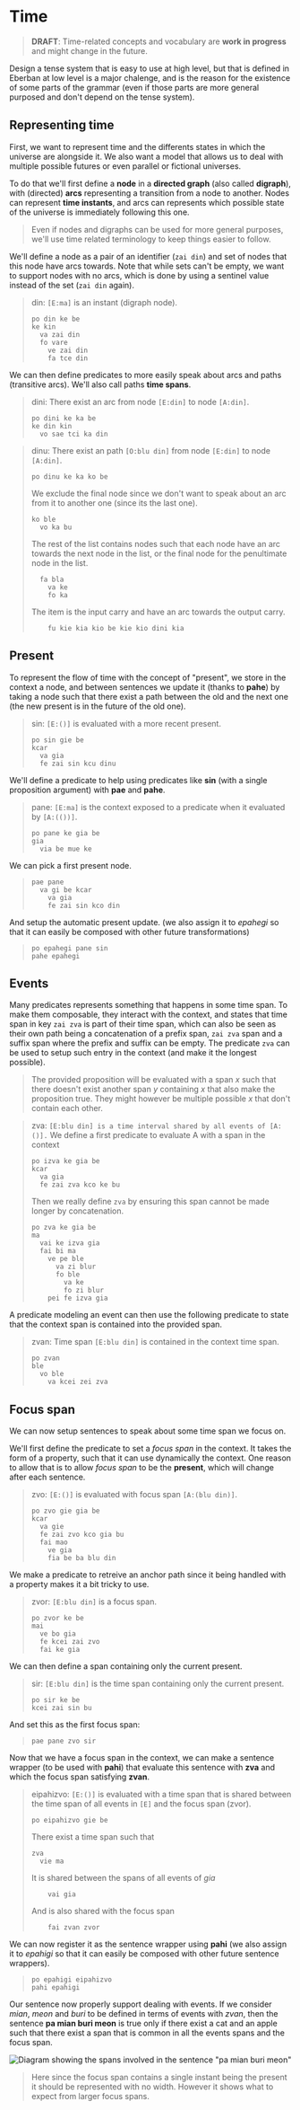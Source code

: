 # Time

> __DRAFT__: Time-related concepts and vocabulary are __work in progress__ and
> might change in the future.

Design a tense system that is easy to use at high level, but that is defined in
Eberban at low level is a major chalenge, and is the reason for the existence of
some parts of the grammar (even if those parts are more general purposed and
don't depend on the tense system).

## Representing time

First, we want to represent time and the differents states in which the universe
are alongside it. We also want a model that allows us to deal with multiple
possible futures or even parallel or fictional universes.

To do that we'll first define a __node__ in a __directed graph__ (also called
__digraph__), with (directed) __arcs__ representing a transition from a node to
another. Nodes can represent __time instants__, and arcs can represents which
possible state of the universe is immediately following this one. 

> Even if nodes and digraphs can be used for more general purposes, we'll use
> time related terminology to keep things easier to follow.

We'll define a node as a pair of an identifier (`zai din`) and set of nodes that
this node have arcs towards. Note that while sets can't be empty, we want to
support nodes with no arcs, which is done by using a sentinel value instead of
the set (`zai din` again). 

> din: `[E:ma]` is an instant (digraph node).
>
> ```
> po din ke be
> ke kin
>   va zai din
>   fo vare
>     ve zai din
>     fa tce din
> ```

We can then define predicates to more easily speak about arcs and paths
(transitive arcs). We'll also call paths __time spans__.

> dini: There exist an arc from node `[E:din]` to node `[A:din]`.
>
> ```
> po dini ke ka be
> ke din kin
>   vo sae tci ka din
> ```

> dinu: There exist an path `[O:blu din]` from node `[E:din]` to node `[A:din]`.
>
> ```
> po dinu ke ka ko be
> ```
> We exclude the final node since we don't want to speak about an arc from it to
> another one (since its the last one).
> ```
> ko ble
>   vo ka bu
> ```
> The rest of the list contains nodes such that each node have an arc towards
> the next node in the list, or the final node for the penultimate node in the
> list.
> ```
>   fa bla
>     va ke
>     fo ka
> ```
> The item is the input carry and have an arc towards the output carry.
> ```
>     fu kie kia kio be kie kio dini kia
> ```

## Present

To represent the flow of time with the concept of "present", we store in the
context a node, and between sentences we update it (thanks to __pahe__) by
taking a node such that there exist a path between the old and the next one (the
new present is in the future of the old one).

> sin: `[E:()]` is evaluated with a more recent present.
> ```
> po sin gie be
> kcar
>   va gia
>   fe zai sin kcu dinu
> ```

We'll define a predicate to help using predicates like __sin__ (with a single
proposition argument) with __pae__ and __pahe__.

> pane: `[E:ma]` is the context exposed to a predicate when it evaluated by
> `[A:(())]`.
> ```
> po pane ke gia be
> gia
>   via be mue ke
> ```

We can pick a first present node.

> ```
> pae pane
>   va gi be kcar
>     va gia
>     fe zai sin kco din
> ```

And setup the automatic present update. (we also assign it to _epahegi_ so that
it can easily be composed with other future transformations)

> ```
> po epahegi pane sin 
> pahe epahegi
> ```

## Events

Many predicates represents something that happens in some time span. To make
them composable, they interact with the context, and states that time span in
key `zai zva` is part of their time span, which can also be seen as their own
path being a concatenation of a prefix span, `zai zva` span and a suffix span
where the prefix and suffix can be empty. The predicate `zva` can be used to
setup such entry in the context (and make it the longest possible).

> The provided proposition will be evaluated with a span _x_ such that there
> doesn't exist another span _y_ containing _x_ that also make the proposition
> true. They might however be multiple possible _x_ that don't contain each
> other.

> zva: `[E:blu din] is a time interval shared by all events of [A:()].` We
> define a first predicate to evaluate A with a span in the context
> ```
> po izva ke gia be
> kcar
>   va gia
>   fe zai zva kco ke bu
> ```
> Then we really define `zva` by ensuring this span cannot be made longer by
> concatenation.
> ```
> po zva ke gia be
> ma
>   vai ke izva gia
>   fai bi ma
>     ve pe ble
>       va zi blur
>       fo ble
>         va ke
>         fo zi blur
>     pei fe izva gia
> ```

A predicate modeling an event can then use the following predicate to state that
the context span is contained into the provided span.

> zvan: Time span `[E:blu din]` is contained in the context time span.
> ```
> po zvan
> ble
>   vo ble
>     va kcei zei zva
> ```

## Focus span

We can now setup sentences to speak about some time span we focus on.

We'll first define the predicate to set a _focus span_ in the context. It takes
the form of a property, such that it can use dynamically the context. One reason
to allow that is to allow _focus span_ to be the __present__, which will change
after each sentence.

> zvo: `[E:()]` is evaluated with focus span `[A:(blu din)]`.
> ```
> po zvo gie gia be
> kcar
>   va gie
>   fe zai zvo kco gia bu
>   fai mao
>     ve gia
>     fia be ba blu din
> ```

We make a predicate to retreive an anchor path since it being handled with a
property makes it a bit tricky to use.

> zvor: `[E:blu din]` is a focus span.
> ```
> po zvor ke be
> mai
>   ve bo gia
>   fe kcei zai zvo
>   fai ke gia
> ```

We can then define a span containing only the current present.

> sir: `[E:blu din]` is the time span containing only the current present.
> ```
> po sir ke be
> kcei zai sin bu
> ```

And set this as the first focus span:

> ```
> pae pane zvo sir
> ```

Now that we have a focus span in the context, we can make a sentence wrapper (to
be used with __pahi__) that evaluate this sentence with __zva__ and which the
focus span satisfying __zvan__.

> eipahizvo: `[E:()]` is evaluated with a time span that is shared between the
> time span of all events in `[E]` and the focus span (zvor).
> ```
> po eipahizvo gie be
> ```
> There exist a time span such that
> ```
> zva
>   vie ma
> ```
> It is shared between the spans of all events of _gia_
> ```
>     vai gia
> ```
> And is also shared with the focus span
> ```
>     fai zvan zvor
> ```

We can now register it as the sentence wrapper using __pahi__ (we also assign it
to _epahigi_ so that it can easily be composed with other future sentence
wrappers).

> ```
> po epahigi eipahizvo
> pahi epahigi
> ```

Our sentence now properly support dealing with events. If we consider _mian_,
_meon_ and _buri_ to be defined in terms of events with _zvan_, then the
sentence __pa mian buri meon__ is true only if there exist a cat and an apple
such that there exist a span that is common in all the events spans and the
focus span.

![Diagram showing the spans involved in the sentence "pa mian buri
meon"](time/present.jpg)

> Here since the focus span contains a single instant being the present it
> should be represented with no width. However it shows what to expect from
> larger focus spans.